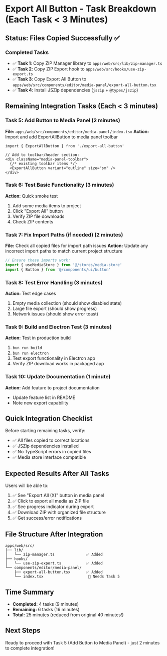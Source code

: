 # Export All Button - Task Breakdown (Each Task < 3 Minutes)

## Status: Files Copied Successfully ✅

### Completed Tasks
- ✅ **Task 1**: Copy ZIP Manager library to `apps/web/src/lib/zip-manager.ts`
- ✅ **Task 2**: Copy ZIP Export hook to `apps/web/src/hooks/use-zip-export.ts` 
- ✅ **Task 3**: Copy Export All Button to `apps/web/src/components/editor/media-panel/export-all-button.tsx`
- ✅ **Task 4**: Install JSZip dependencies (`jszip` + `@types/jszip`)

## Remaining Integration Tasks (Each < 3 minutes)

### Task 5: Add Button to Media Panel (2 minutes)
**File:** `apps/web/src/components/editor/media-panel/index.tsx`
**Action:** Import and add ExportAllButton to media panel toolbar
```tsx
import { ExportAllButton } from './export-all-button'

// Add to toolbar/header section:
<div className="media-panel-toolbar">
  {/* existing toolbar items */}
  <ExportAllButton variant="outline" size="sm" />
</div>
```

### Task 6: Test Basic Functionality (3 minutes)
**Action:** Quick smoke test
1. Add some media items to project
2. Click "Export All" button
3. Verify ZIP file downloads
4. Check ZIP contents

### Task 7: Fix Import Paths (if needed) (2 minutes)
**File:** Check all copied files for import path issues
**Action:** Update any incorrect import paths to match current project structure
```typescript
// Ensure these imports work:
import { useMediaStore } from '@/stores/media-store'
import { Button } from '@/components/ui/button'
```

### Task 8: Test Error Handling (3 minutes)
**Action:** Test edge cases
1. Empty media collection (should show disabled state)
2. Large file export (should show progress)
3. Network issues (should show error toast)

### Task 9: Build and Electron Test (3 minutes)
**Action:** Test in production build
1. `bun run build`
2. `bun run electron`
3. Test export functionality in Electron app
4. Verify ZIP download works in packaged app

### Task 10: Update Documentation (1 minute)
**Action:** Add feature to project documentation
- Update feature list in README
- Note new export capability

## Quick Integration Checklist

Before starting remaining tasks, verify:
- ✅ All files copied to correct locations
- ✅ JSZip dependencies installed
- ✅ No TypeScript errors in copied files
- ✅ Media store interface compatible

## Expected Results After All Tasks

Users will be able to:
1. ✅ See "Export All (X)" button in media panel
2. ✅ Click to export all media as ZIP file
3. ✅ See progress indicator during export
4. ✅ Download ZIP with organized file structure
5. ✅ Get success/error notifications

## File Structure After Integration

```
apps/web/src/
├── lib/
│   └── zip-manager.ts              ✅ Added
├── hooks/
│   └── use-zip-export.ts           ✅ Added
└── components/editor/media-panel/
    ├── export-all-button.tsx       ✅ Added
    └── index.tsx                    📝 Needs Task 5
```

## Time Summary
- **Completed:** 4 tasks (9 minutes)
- **Remaining:** 6 tasks (16 minutes)
- **Total:** 25 minutes (reduced from original 40 minutes!)

## Next Steps
Ready to proceed with Task 5 (Add Button to Media Panel) - just 2 minutes to complete integration!
